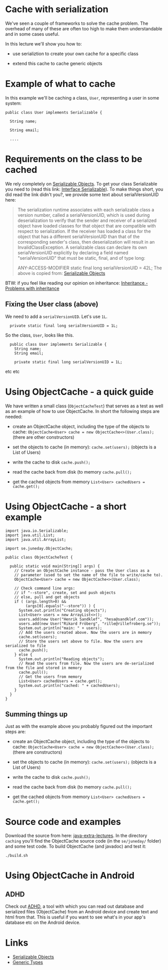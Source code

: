 # Cache with serialization

We've seen a couple of frameworks to solve the cache problem. The
overhead of many of these are often too high to make them
understandable and in some cases useful.

In this lecture we'll show you how to:

* use serializtion to create your own cache for a specific class

* extend this cache to cache generic objects

# Example of what to cache

In this example we'll be caching a class, ```User```, representing a user in some system:

```
public class User implements Serializable {

  String name;

  String email;

  ....
```

# Requirements on the class to be cached

We rely completely on [Serializable Objects](https://docs.oracle.com/javase/tutorial/jndi/objects/serial.html). To get your class Serializable you need to (read this link: [Interface Serializable](https://docs.oracle.com/javase/7/docs/api/java/io/Serializable.html)). To make things short, you did read the link didn't you?, we provide some text about serialVersionUID here: 

> The serialization runtime associates with each serializable class a version number, called a serialVersionUID, which is used during deserialization to verify that the sender and receiver of a serialized object have loaded classes for that object that are compatible with respect to serialization. If the receiver has loaded a class for the object that has a different serialVersionUID than that of the corresponding sender's class, then deserialization will result in an InvalidClassException. A serializable class can declare its own serialVersionUID explicitly by declaring a field named "serialVersionUID" that must be static, final, and of type long:
>
> ANY-ACCESS-MODIFIER static final long serialVersionUID = 42L;
The above is copied from: [Serializable Objects](https://docs.oracle.com/javase/tutorial/jndi/objects/serial.html)

BTW: if you feel like reading our opinion on inheritance: [Inheritance - Problems with inheritance](http://wiki.juneday.se/mediawiki/index.php/Chapter:Inheritance_-_Problems_with_inheritance)

## Fixing the User class (above)

We need to add a ```serialVersionUID```. Let's use ```1L```.

```  private static final long serialVersionUID = 1L;```

So the class, ```User```, looks like this.
```
  public class User implements Serializable {
    String name;
    String email;

    private static final long serialVersionUID = 1L;
```
etc etc

# Using ObjectCache - a quick guide

We have written a small class (```ObjectCacheTest```) that serves as a
test as well as an example of how to use ObjectCache. In short the
following steps are needed:

* create an ObjectCache object, including the type of the objects to cache: ```ObjectCache<User> cache = new ObjectCache<>(User.class);```  (there are other constructors)

* set the objects to cache (in memory): ```cache.set(users);``` (objects is a List of Users)

* write the cache to disk ```cache.push();```

* read the cache back from disk (to memory ```cache.pull();```

* get the cached objects from memory ```List<User> cachedUsers = cache.get();```

# Using ObjectCache - a short example

```
import java.io.Serializable;
import java.util.List;
import java.util.ArrayList;

import se.juneday.ObjectCache;

public class ObjectCacheTest {

  public static void main(String[] args) {
    // Create an ObjectCache instance - pass the User class as a
    // parameter (used to set the name of the file to write/cache to).
    ObjectCache<User> cache = new ObjectCache<>(User.class);

    // Check command line args:
    // if "--store", create, set and push objects
    // else, pull and get objects
    if ( (args.length>0) &&
         (args[0].equals("--store")) ) {
      System.out.println("Creating objects");
      List<User> users = new ArrayList<>();
      users.add(new User("Henrik Sandklef", "hesa@sandklef.com"));
      users.add(new User("Rikard Fröberg", "rille@rillefroberg.se"));
      System.out.println("main: " + users);
      // Add the users created above. Now the users are in memory
      cache.set(users);
      // Store the users set above to file. Now the users are serialized to file
      cache.push();
    } else {
      System.out.println("Reading objects");
      // Read the users from file. Now the users are de-serialized from the file and stored in memory
      cache.pull();
      // Get the users from memory
      List<User> cachedUsers = cache.get();
      System.out.println("cached: " + cachedUsers);
    }
  }
}
```

## Summing things up

Just as with the example above you probably figured out the important steps are:

* create an ObjectCache object, including the type of the objects to cache: ```ObjectCache<User> cache = new ObjectCache<>(User.class);```  (there are constructors)

* set the objects to cache (in memory): ```cache.set(users);``` (objects is a List of Users)

* write the cache to disk ```cache.push();```

* read the cache back from disk (to memory ```cache.pull();```

* get the cached objects from memory ```List<User> cachedUsers = cache.get();```


# Source code and examples

Download the source from here: [java-extra-lectures](https://github.com/progund/java-extra-lectures). In the directory ```caching``` you'll find the ObjectCache source code (in the ```se/juneday/``` folder) and some test code. To build ObjectCache (and javadoc) and test it:

```./build.sh```

# Using ObjectCache in Android

## ADHD

Check out [ADHD](https://github.com/progund/adhd), a tool with which
you can read out database and serialized files (ObjectCache) from an
Android device and create text and html from that. This is useful if
you want to see what's in your app's database etc on the Android
device.

# Links

* [Serializable Objects](https://docs.oracle.com/javase/tutorial/jndi/objects/serial.html)
* [Generic Types](https://docs.oracle.com/javase/tutorial/java/generics/types.html)